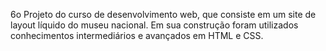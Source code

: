 6o Projeto do curso de desenvolvimento web, que consiste em um site de layout líquido do museu nacional. Em sua construção foram utilizados conhecimentos intermediários e avançados em HTML e CSS.
